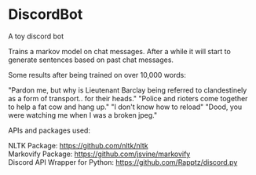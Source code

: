 # DiscordBot
A toy discord bot

Trains a markov model on chat messages. After a while it will start to generate sentences based on past chat messages.

Some results after being trained on over 10,000 words:

"Pardon me, but why is Lieutenant Barclay being referred to clandestinely as a form of transport.. for their heads."
"Police and rioters come together to help a fat cow and hang up."
"I don't know how to reload"
"Dood, you were watching me when I was a broken jpeg."

APIs and packages used:

NLTK Package: https://github.com/nltk/nltk    
Markovify Package: https://github.com/jsvine/markovify    
Discord API Wrapper for Python: https://github.com/Rapptz/discord.py    
